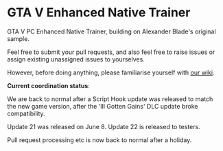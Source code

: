 # GTA V Enhanced Native Trainer

GTA V PC Enhanced Native Trainer, building on Alexander Blade's original sample.

Feel free to submit your pull requests, and also feel free to raise issues or assign existing unassigned issues to yourselves.

However, before doing anything, please familiarise yourself with [our wiki](https://github.com/gtav-ent/GTAV-EnhancedNativeTrainer/wiki).

**Current coordination status**:

We are back to normal after a Script Hook update was released to match the new game version, after the 'Ill Gotten Gains' DLC update broke compatibility.

Update 21 was released on June 8.
Update 22 is released to testers.

Pull request processing etc is now back to normal after a holiday.
